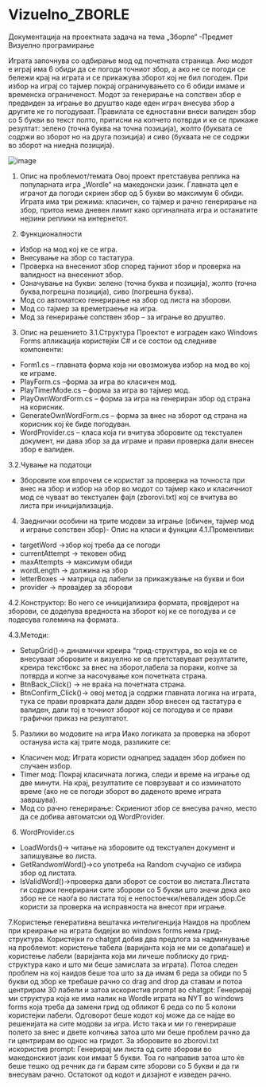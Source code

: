 # Vizuelno_ZBORLE
Документација на проектната задача на тема „Зборле“ -Предмет Визуелно програмирање

Играта започнува со одбирање мод од почетната страница. Ако модот е играј има 6 обиди да се погоди точниот збор, а ако не се погоди се бележи крај на играта и се прикажува зборот кој не бил погоден. При избор на играј со тајмер покрај ограничувањето со 6 обиди имаме и временска ограниченост. Модот за генерирање на сопствен збор е предвиден за играње во друштво каде еден играч внесува збор а другите ке го погодуваат. Правилата се едноставни внеси валиден збор со 5 букви во текст полто, притисни на копчето потврди и ке се прикаже резултат: зелено (точна буква на точна позиција), жолто (буквата се содржи во зборот но на друга позиција) и сиво (буквата не се содржи во зборот на ниедна позиција).

 ![image](https://github.com/user-attachments/assets/99640ab4-38b5-4551-8474-4e4de6b6da38)

1.	Опис на проблемот/темата
Овој проект претставува реплика на популарната игра „Wordle“ на македонски јазик. Главната цел е играчот да погоди скриен збор од 5 букви во максимум 6 обиди. Играта има три режима: класичен, со тајмер и рачно генерирање на збор, притоа нема дневен лимит како оргиналната игра и останатите нејзини реплики на интернетот.

2.	Функционалности
- Избор на мод кој ке се игра.
- Внесување на збор со тастатура.
- Проверка на внесениот збор според тајниот збор и проверка на валидност на внесениот збор.
- Означување на букви: зелено (точна буква и позиција), жолто (точна буква,погрешна позиција), сиво (погрешна буква).
- Мод со автоматско генерирање на збор од листа на зборови.
- Мод со тајмер за времетраење на игра.
- Мод за генерирање сопствен збор – за играње во друштво.

3.	Опис на решението
3.1.Структура 
Проектот е изграден како Windows Forms апликација користејќи C# и се состои од следниве компоненти:
- Form1.cs – главната форма која ни овозможува избор на мод во кој ке играме.
- PlayForm.cs –форма за игра во класичен мод.
- PlayTimerMode.cs – форма за игра во тајмер мод.
- PlayOwnWordForm.cs – форма за игра на генериран збор од страна на корисник.
- GenerateOwnWordForm.cs – форма за внес на зборот од страна на корисник кој ќе биде погодуван.
- WordProvider.cs – класа која ги вчитува зборовите од текстуален документ, ни дава збор за да играме и прави проверка дали внесен збор е валиден.

3.2.Чување на податоци
- Зборовите кои впрочем се користат за проверка на точноста при внес на збор и избор на збор во модот со тајмер како и класичниот мод се чуваат во текстуален фајл (zborovi.txt) кој се вчитува во листа при иницијализација.


4.	Заеднички особини на трите модови за играње (обичен, тајмер мод и играње сопствен збор)- Опис на класи и функции
4.1.Променливи:
- targetWord ->збор кој треба да се погоди
- currentAttempt -> тековен обид
- maxAttempts -> максимум обиди
- wordLength -> должина на збор
- letterBoxes -> матрица од лабели за прикажување на букви и бои
- provider -> провајдер за зборови

4.2.Конструктор:
Во него се иницијализира формата, провјдерот на зборови, се доделува вредноста на зборот кој ке се погодува и се подесува големина на формата.

4.3.Методи:
- SetupGrid()-> динамички креира “грид-структура„ во која ке се внесуваат зборовите и визуелно ке се претставуваат резултатите, креира текстбокс за внес на зборот,лабела за пораки, копче  за потврда и копче за насочување кон почетната страна.
- BtnBack_Click() -> не враќа на почетната страна.
- BtnConfirm_Click()-> овој метод ја содржи главната логика на играта, тука се прави проврката дали даден збор внесен од тастатура е валиден, дали тој е точниот зборот кој се погодува и се прави графички приказ на резултатот.

5. Разлики во модовите на игра
Иако логиката за проверка на зборот останува иста кај трите мода, разликите се:
- Класичен мод: Играта користи однапред зададен збор добиен по случаен избор.
- Timer мод: Покрај класичната логика, следи и време на играње од две минути. На крај, резултатите се поврзуваат и со изминатото време (ако не се погоди зборот во даденото време играта завршува).
- Мод со рачно генерирање: Скриениот збор се внесува рачно, место да се добива автоматски од WordProvider.

6. WordProvider.cs
- LoadWords()-> читање на зборовите од текстуален документ и запишување во листа.
- GetRandwomWord()->со употреба на Random счучајно се избира збор од листата.
- IsValidWord()->проверка дали зборот се состои во листата.Листата ги содржи генерирани сите зборови со 5 букви што значи дека ако збор не се наоѓа во листата тој е непостоечки/невалиден збор.Се користи за проверка на исправноста на внесот при играње.

7.Користење генеративна вештачка интелигенција
Наидов на проблем при креирање на играта бидејки во windows forms нема грид-структура. Користејки го chatgpt добив два предлога за надминување на проблемот: користење табела (варијанта која не ми се допаѓаше) и користење лабели (варијанта која ми личеше поблиску до грид-структура како и што ми беше замислата за играта). Потоа следен проблем на кој наидов беше тоа што за да имам 6 реда за обиди по 5 букви од збор ке требаше рачно со drag and drop да ставам и потоа центрирам 30 лабели и затоа искористив prompt во chatgpt: Генерирај ми структура која ке има налик на Wordle играта на NYT во windows forms која треба да замени грид од обликот 6 реда со по 5 колони користејки лабели. Одговорот беше кодот кој може да се најде во решенијата на сите модови за игра. Исто така и ми го генерираше полето за внес и двете копчиња затоа што ми беше проблем рачно да ги центрирам во однос на гридот. За зборовите во zborovi.txt искористив prompt: Генерирај ми листа од сите зборови во македонскиот јазик кои имаат 5 букви. Тоа го направив затоа што ќе беше тешко од речник да ги барам сите зборови со 5 букви и да ги внесувам рачно. Остатокот од кодот и дизајнот е изведен рачно.


